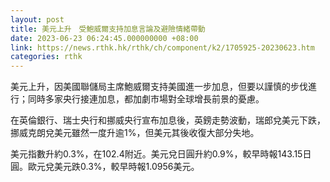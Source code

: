 ```yaml
---
layout: post
title: 美元上升　受鮑威爾支持加息言論及避險情緒帶動
date: 2023-06-23 06:24:45.000000000 +08:00
link: https://news.rthk.hk/rthk/ch/component/k2/1705925-20230623.htm
categories: rthk
---
```


美元上升，因美國聯儲局主席鮑威爾支持美國進一步加息，但要以謹慎的步伐進行；同時多家央行接連加息，都加劇市場對全球增長前景的憂慮。

在英倫銀行、瑞士央行和挪威央行宣布加息後，英鎊走勢波動，瑞郎兌美元下跌，挪威克朗兌美元雖然一度升逾1%，但美元其後收復大部分失地。

美元指數升約0.3%，在102.4附近。美元兌日圓升約0.9%，較早時報143.15日圓。歐元兌美元跌0.3%，較早時報1.0956美元。
